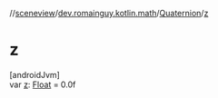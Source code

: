 //[sceneview](../../../index.md)/[dev.romainguy.kotlin.math](../index.md)/[Quaternion](index.md)/[z](z.md)

# z

[androidJvm]\
var [z](z.md): [Float](https://kotlinlang.org/api/latest/jvm/stdlib/kotlin/-float/index.html) = 0.0f
